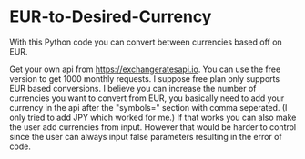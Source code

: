 # EUR-to-Desired-Currency
With this Python code you can convert between currencies based off on EUR.


Get your own api from https://exchangeratesapi.io.
You can use the free version to get 1000 monthly requests.
I suppose free plan only supports EUR based conversions.
I believe you can increase the number of currencies you want to convert from EUR, you basically need to add your currency in the api after the "symbols=" section with comma seperated. (I only tried to add JPY which worked for me.)
If that works you can also make the user add currencies from input. However that would be harder to control since the user can always input false parameters resulting in the error of code.
